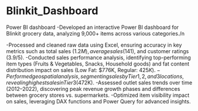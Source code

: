 # Blinkit_Dashboard
Power BI dashboard
-Developed an interactive Power BI dashboard for Blinkit grocery data, analyzing 9,000+ items across various categories./n

-Processed and cleaned raw data using Excel, ensuring accuracy in key metrics such as total sales ($1.2M), average sales ($141), and customer ratings (3.9/5).
-Conducted sales performance analysis, identifying top-performing item types (Fruits & Vegetables, Snacks, Household goods) and fat content distribution impact on sales (Low Fat: $776K, Regular: $425K).
-Performed geospatial analysis, segmenting sales by Tier 1, 2, and 3 locations, revealing highest sales in Tier 3 ($472K).
-Assessed outlet sales trends over time (2012–2022), discovering peak revenue growth phases and differences between grocery stores vs. supermarkets.
-Optimized item visibility impact on sales, leveraging DAX functions and Power Query for advanced insights.
